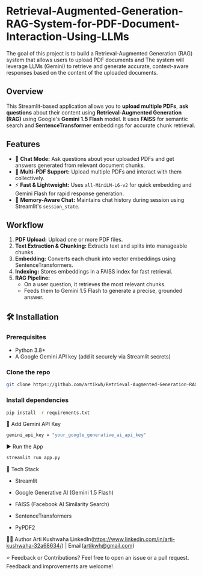 # Retrieval-Augmented-Generation-RAG-System-for-PDF-Document-Interaction-Using-LLMs
The goal of this project is to build a Retrieval-Augmented Generation (RAG) system that allows users to upload PDF documents and The system will leverage LLMs (Gemini) to retrieve and generate accurate, context-aware responses based on the content of the uploaded documents.

## Overview

This Streamlit-based application allows you to **upload multiple PDFs**, **ask questions** about their content using **Retrieval-Augmented Generation (RAG)** using Google's **Gemini 1.5 Flash** model. It uses **FAISS** for semantic search and **SentenceTransformer** embeddings for accurate chunk retrieval.

## Features

- 💬 **Chat Mode:** Ask questions about your uploaded PDFs and get answers generated from relevant document chunks.
- 📂 **Multi-PDF Support:** Upload multiple PDFs and interact with them collectively.
- ⚡ **Fast & Lightweight:** Uses `all-MiniLM-L6-v2` for quick embedding and Gemini Flash for rapid response generation.
- 🧠 **Memory-Aware Chat:** Maintains chat history during session using Streamlit's `session_state`.

## Workflow

1. **PDF Upload:** Upload one or more PDF files.
2. **Text Extraction & Chunking:** Extracts text and splits into manageable chunks.
3. **Embedding:** Converts each chunk into vector embeddings using SentenceTransformers.
4. **Indexing:** Stores embeddings in a FAISS index for fast retrieval.
5. **RAG Pipeline:**
   - On a user question, it retrieves the most relevant chunks.
   - Feeds them to Gemini 1.5 Flash to generate a precise, grounded answer.

## 🛠️ Installation

### Prerequisites

- Python 3.8+
- A Google Gemini API key (add it securely via Streamlit secrets)

### Clone the repo

```bash
git clone https://github.com/artikwh/Retrieval-Augmented-Generation-RAG-System-for-PDF-Document-Interaction-Using-LLMs
```

### Install dependencies
```bash
pip install -r requirements.txt
```

🔐 Add Gemini API Key
```bash
gemini_api_key = "your_google_generative_ai_api_key"
```

▶️ Run the App
```bash
streamlit run app.py
```

🧪 Tech Stack

- Streamlit

- Google Generative AI (Gemini 1.5 Flash)

- FAISS (Facebook AI Similarity Search)

- SentenceTransformers

- PyPDF2

🙋‍♀️ Author
Arti Kushwaha
LinkedIn(https://www.linkedin.com/in/arti-kushwaha-32a68634/) | Email(artikwh@gmail.com)

⭐ Feedback or Contributions?
Feel free to open an issue or a pull request. Feedback and improvements are welcome!












